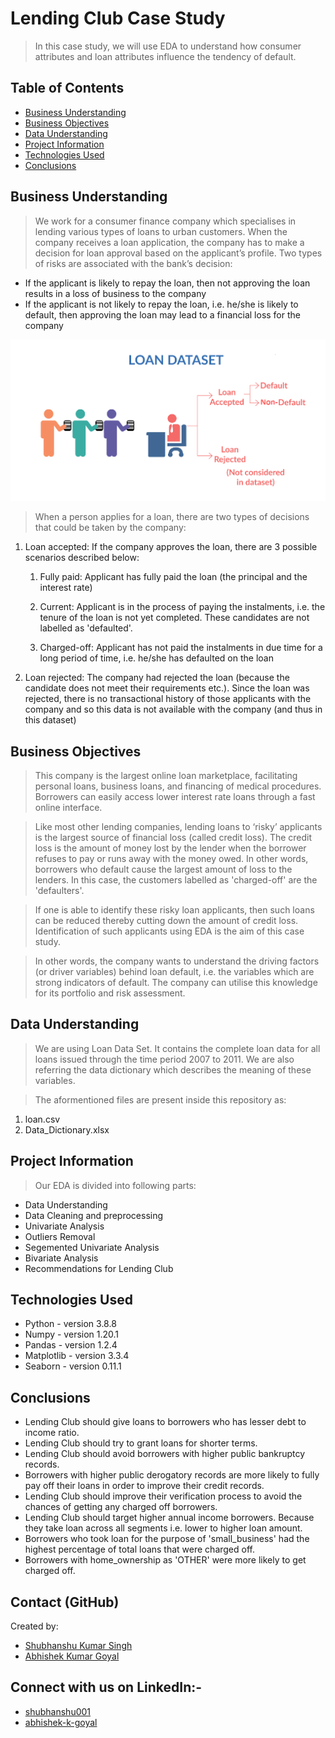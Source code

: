 # Lending Club Case Study
> In this case study, we will use EDA to understand how consumer attributes and loan attributes influence the tendency of default.

## Table of Contents
* [Business Understanding](#business-understanding)
* [Business Objectives](#business-objectives)
* [Data Understanding](#data-understanding)
* [Project Information](#project-information)
* [Technologies Used](#technologies-used)
* [Conclusions](#conclusions)

## Business Understanding
> We work for a consumer finance company which specialises in lending various types of loans to urban customers. When the company receives a loan application, the company has to make a decision for loan approval based on the applicant’s profile. Two types of risks are associated with the bank’s decision:

 - If the applicant is likely to repay the loan, then not approving the loan results in a loss of business to the company
 - If the applicant is not likely to repay the loan, i.e. he/she is likely to default, then approving the loan may lead to a financial loss for the company


![Loan_image](./images/Loan_image.png)

> When a person applies for a loan, there are two types of decisions that could be taken by the company:

1. Loan accepted: If the company approves the loan, there are 3 possible scenarios described below:

    1. Fully paid: Applicant has fully paid the loan (the principal and the interest rate)

    2. Current: Applicant is in the process of paying the instalments, i.e. the tenure of the loan is not yet completed. These candidates are not labelled as 'defaulted'.

    3. Charged-off: Applicant has not paid the instalments in due time for a long period of time, i.e. he/she has defaulted on the loan 

2. Loan rejected: The company had rejected the loan (because the candidate does not meet their requirements etc.). Since the loan was rejected, there is no transactional history of those applicants with the company and so this data is not available with the company (and thus in this dataset)

## Business Objectives
> This company is the largest online loan marketplace, facilitating personal loans, business loans, and financing of medical procedures. Borrowers can easily access lower interest rate loans through a fast online interface. 

> Like most other lending companies, lending loans to ‘risky’ applicants is the largest source of financial loss (called credit loss). The credit loss is the amount of money lost by the lender when the borrower refuses to pay or runs away with the money owed. In other words, borrowers who default cause the largest amount of loss to the lenders. In this case, the customers labelled as 'charged-off' are the 'defaulters'. 

>If one is able to identify these risky loan applicants, then such loans can be reduced thereby cutting down the amount of credit loss. Identification of such applicants using EDA is the aim of this case study.

> In other words, the company wants to understand the driving factors (or driver variables) behind loan default, i.e. the variables which are strong indicators of default.  The company can utilise this knowledge for its portfolio and risk assessment. 

## Data Understanding
> We are using Loan Data Set. It contains the complete loan data for all loans issued through the time period 2007 to 2011.
> We are also referring the data dictionary which describes the meaning of these variables.

> The aformentioned files are present inside this repository as:
1. loan.csv
2. Data_Dictionary.xlsx

## Project Information
> Our EDA is divided into following parts:
- Data Understanding
- Data Cleaning and preprocessing
- Univariate Analysis
- Outliers Removal
- Segemented Univariate Analysis
- Bivariate Analysis
- Recommendations for Lending Club

## Technologies Used
- Python - version 3.8.8
- Numpy - version 1.20.1
- Pandas - version 1.2.4
- Matplotlib - version 3.3.4
- Seaborn - version 0.11.1


## Conclusions
- Lending Club should give loans to borrowers who has lesser debt to income ratio.
- Lending Club should try to grant loans for shorter terms.
- Lending Club should avoid borrowers with higher public bankruptcy records.
- Borrowers with higher public derogatory records are more likely to fully pay off their loans in order to improve their credit records.
- Lending Club should improve their verification process to avoid the chances of getting any charged off borrowers.
- Lending Club should target higher annual income borrowers. Because they take loan across all segments i.e. lower to higher loan amount.
- Borrowers who took loan for the purpose of 'small_business' had the highest percentage of total loans that were charged off.
- Borrowers with home_ownership as 'OTHER' were more likely to get charged off.

## Contact (GitHub)
Created by: 
- [Shubhanshu Kumar Singh](https://github.com/shubhanshu1995) 
- [Abhishek Kumar Goyal](https://github.com/akkgoyal)

## Connect with us on LinkedIn:-
- [shubhanshu001](https://www.linkedin.com/in/shubhanshu001/)
- [abhishek-k-goyal](https://www.linkedin.com/in/abhishek-k-goyal/)
